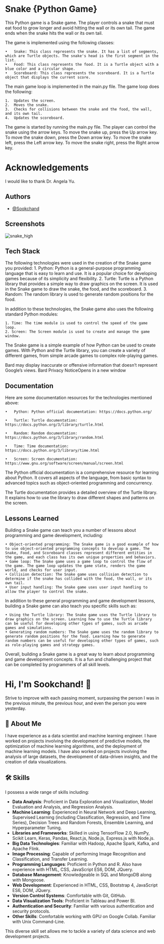 
#  Snake {Python Game}
This Python game is a Snake game. The player controls a snake that must eat food to grow longer and avoid hitting the wall or its own tail. The game ends when the snake hits the wall or its own tail.

The game is implemented using the following classes:

    •	Snake: This class represents the snake. It has a list of segments, which are Turtle objects. The snake's head is the first segment in the list.
    •	Food: This class represents the food. It is a Turtle object with a blue color and a circular shape.
    •	Scoreboard: This class represents the scoreboard. It is a Turtle object that displays the current score.

The main game loop is implemented in the main.py file. The game loop does the following:

    1. 	Updates the screen.
    2.	Moves the snake.
    3.	Checks for collisions between the snake and the food, the wall, and its own tail.
    4.	Updates the scoreboard.

The game is started by running the main.py file. The player can control the snake using the arrow keys. To move the snake up, press the Up arrow key. To move the snake down, press the Down arrow key. To move the snake left, press the Left arrow key. To move the snake right, press the Right arrow key.

#  Acknowledgements
I would like to thank Dr. Angela Yu.
## Authors

- [@Sookchand](https://github.com/Sookchand)


## Screenshots

![snake_high](https://github.com/Sookchand/Snake-Game/assets/34344439/25883745-a6a9-410b-b45a-e206087010a3)


## Tech Stack
The following technologies were used in the creation of the Snake game you provided:
    1. Python: Python is a general-purpose programming language that is easy to learn and use. It is a popular choice for developing games because of its simplicity and flexibility.
    2. Turtle: Turtle is a Python library that provides a simple way to draw graphics on the screen. It is used in the Snake game to draw the snake, the food, and the scoreboard.
    3. Random: The random library is used to generate random positions for the food.

In addition to these technologies, the Snake game also uses the following standard Python modules:

    1. Time: The time module is used to control the speed of the game loop.
    2. Screen: The Screen module is used to create and manage the game window.
    
The Snake game is a simple example of how Python can be used to create games. With Python and the Turtle library, you can create a variety of different games, from simple arcade games to complex role-playing games.




Bard may display inaccurate or offensive information that doesn’t represent Google’s views. Bard Privacy NoticeOpens in a new window


## Documentation
Here are some documentation resources for the technologies mentioned above:

    •	Python: Python official documentation: https://docs.python.org/ 
    
    •	Turtle: Turtle documentation: https://docs.python.org/3/library/turtle.html 
    
    •	Random: Random documentation: https://docs.python.org/3/library/random.html 
    
    •	Time: Time documentation: https://docs.python.org/3/library/time.html 
    
    •	Screen: Screen documentation: https://www.gnu.org/software/screen/manual/screen.html

The Python official documentation is a comprehensive resource for learning about Python. It covers all aspects of the language, from basic syntax to advanced topics such as object-oriented programming and concurrency.

The Turtle documentation provides a detailed overview of the Turtle library. It explains how to use the library to draw different shapes and patterns on the screen.

## Lessons Learned
Building a Snake game can teach you a number of lessons about programming and game development, including:

    • Object-oriented programming: The Snake game is a good example of how to use object-oriented programming concepts to develop a game. The Snake, Food, and Scoreboard classes represent different entities in the game, and each class has its own unique properties and behaviors. 
    • Game loop: The Snake game uses a game loop to control the flow of the game. The game loop updates the game state, renders the game world, and checks for user input. 
    • Collision detection: The Snake game uses collision detection to determine if the snake has collided with the food, the wall, or its own tail. 
    • User input handling: The Snake game uses user input handling to allow the player to control the snake.

In addition to these general programming and game development lessons, building a Snake game can also teach you specific skills such as:

    • Using the Turtle library: The Snake game uses the Turtle library to draw graphics on the screen. Learning how to use the Turtle library can be useful for developing other types of games, such as arcade games and simulations. 
    • Generating random numbers: The Snake game uses the random library to generate random positions for the food. Learning how to generate random numbers can be useful for developing other types of games, such as role-playing games and strategy games.

Overall, building a Snake game is a great way to learn about programming and game development concepts. It is a fun and challenging project that can be completed by programmers of all skill levels.
# Hi, I'm Sookchand! 👋

Strive to improve with each passing moment, surpassing the person I was in the previous minute, the previous hour, and even the person you were yesterday.
## 🚀 About Me
I have experience as a data scientist and machine learning engineer. I have worked on projects involving the development of predictive models, the optimization of machine learning algorithms, and the deployment of machine learning models. I have also worked on projects involving the analysis of large datasets, the development of data-driven insights, and the creation of data visualizations.
## 🛠 Skills
I possess a wide range of skills including:

- **Data Analysis**: Proficient in Data Exploration and Visualization, Model Evaluation and Analysis, and Regression Analysis.
- **Machine Learning**: Experienced in Neural Network and Deep Learning, Supervised Learning (including Classification, Regression, and Time Series), Decision Trees and Random Forests, Ensemble Learning, and Hyperparameter Tuning.
- **Libraries and Frameworks**: Skilled in using TensorFlow 2.0, NumPy, Scikit Learn, Keras, Pandas, React.js, Node.js, Express.js with Node.js.
- **Big Data Technologies**: Familiar with Hadoop, Apache Spark, Kafka, and Apache Flink.
- **Image Processing**: Capable of performing Image Recognition and Classification, and Transfer Learning.
- **Programming Languages**: Proficient in Python and R. Also have experience with HTML, CSS, JavaScript ES6, DOM, JQuery.
- **Database Management**: Knowledgeable in SQL and MongoDB along with Mongoose.
- **Web Development**: Experienced in HTML, CSS, Bootstrap 4, JavaScript ES6, DOM, JQuery.
- **Version Control Systems**: Comfortable with Git, GitHub.
- **Data Visualization Tools**: Proficient in Tableau and Power BI.
- **Authentication and Security**: Familiar with various authentication and security protocols.
- **Other Skills**: Comfortable working with GPU on Google Collab. Familiar with Unix Command-Line.

This diverse skill set allows me to tackle a variety of data science and web development projects.
